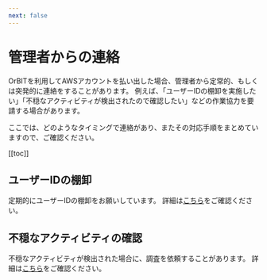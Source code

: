 ```yaml
---
next: false
---
```


# 管理者からの連絡
OrBITを利用してAWSアカウントを払い出した場合、管理者から定常的、もしくは突発的に連絡をすることがあります。
例えば、「ユーザーIDの棚卸を実施したい」「不穏なアクティビティが検出されたので確認したい」などの作業協力を要請する場合があります。

ここでは、どのようなタイミングで連絡があり、またその対応手順をまとめていますので、ご確認ください。

[[toc]]

## ユーザーIDの棚卸
定期的にユーザーIDの棚卸をお願いしています。
詳細は[こちら](/guide/aws/service/id-management.html#ユーザーidの棚卸)をご確認ください。

## 不穏なアクティビティの確認
不穏なアクティビティが検出された場合に、調査を依頼することがあります。
詳細は[こちら](/guide/aws/service/monitoring.html#セキュリティエスカレーション)をご確認ください。

<Footer />